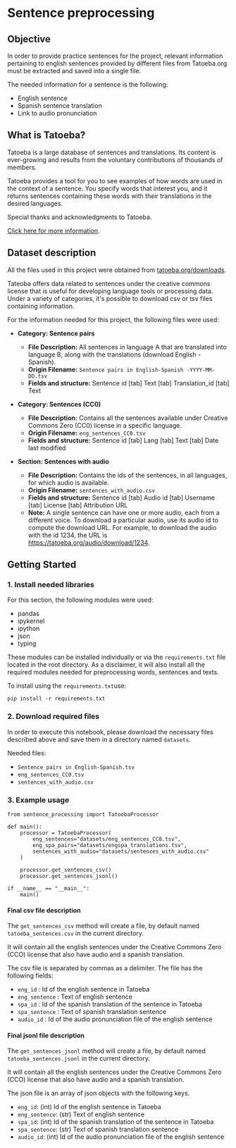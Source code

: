 # Sentence preprocessing

## Objective

In order to provide practice sentences for the project, relevant information pertaining to english sentences provided by different files from Tatoeba.org must be extracted and saved into a single file.

The needed information for a sentence is the following:

- English sentence
- Spanish sentence translation
- Link to audio pronunciation

## What is Tatoeba?

Tatoeba is a large database of sentences and translations. Its content is ever-growing and results from the voluntary contributions of thousands of members.

Tatoeba provides a tool for you to see examples of how words are used in the context of a sentence. You specify words that interest you, and it returns sentences containing these words with their translations in the desired languages.

Special thanks and acknowledgments to Tatoeba.

[Click here for more information](https://tatoeba.org/en/about).

## Dataset description

All the files used in this project were obtained from [tatoeba.org/downloads](https://tatoeba.org/en/downloads).

Tateoba offers data related to sentences under the creative commons license that is useful for developing language tools or processing data. Under a variety of categories, it's possible to download csv or tsv files containing information.

For the information needed for this project, the following files were used:

- **Category: Sentence pairs**

  - **File Description:** All sentences in language A that are translated into language B, along with the translations (download English - Spanish).
  - **Origin Filename:** `Sentence pairs in English-Spanish -YYYY-MM-DD.tsv`
  - **Fields and structure:** Sentence id [tab] Text [tab] Translation_id [tab] Text

- **Category: Sentences (CC0)**

  - **File Description:** Contains all the sentences available under Creative Commons Zero (CC0) license in a specific language.
  - **Origin Filename:** `eng_sentences_CC0.tsv`
  - **Fields and structure:** Sentence id [tab] Lang [tab] Text [tab] Date last modified

- **Section: Sentences with audio**

  - **File Description:** Contains the ids of the sentences, in all languages, for which audio is available.
  - **Origin Filename:** `sentences_with_audio.csv`
  - **Fields and structure:** Sentence id [tab] Audio id [tab] Username [tab] License [tab] Attribution URL
  - **Note:** A single sentence can have one or more audio, each from a different voice. To download a particular audio, use its audio id to compute the download URL. For example, to download the audio with the id 1234, the URL is https://tatoeba.org/audio/download/1234.

## Getting Started

### 1. Install needed libraries

For this section, the following modules were used:
- pandas 
- ipykernel
- ipython
- json
- typing

These modules can be installed individually or via the `requirements.txt` file located in the root directory. As a disclaimer, it will also install all the required modules needed for preprocessing words, sentences and texts.

To install using the `requirements.txt`use:

```
pip install -r requirements.txt
```

###  2. Download required files

 In order to execute this notebook, please download the necessary files described above and save them in a directory named `datasets`.

 Needed files:

 - `Sentence pairs in English-Spanish.tsv`
 - `eng_sentences_CC0.tsv`
 - `sentences_with_audio.csv`

###  3. Example usage

```
from sentence_processing import TatoebaProcessor

def main():
    processor = TatoebaProcessor(
        eng_sentences="datasets/eng_sentences_CC0.tsv",
        eng_spa_pairs="datasets/engspa_translations.tsv",
        sentences_with_audio="datasets/sentences_with_audio.csv"
    ) 
    
    processor.get_sentences_csv()
    processor.get_sentences_jsonl()

if __name__ == "__main__":
    main()
```

#### Final csv file description

The `get_sentences_csv` method will create a file, by default named `tatoeba_sentences.csv` in the current directory. 

It will contain all the english sentences under the Creative Commons Zero (CCO) license that also have audio and a spanish translation.

The csv file is separated by commas as a delimiter. The file has the following fields:

- `eng_id` : Id of the english sentence in Tatoeba
- `eng_sentence` : Text of english sentence
- `spa_id` : Id of the spanish translation of the sentence in Tatoeba
- `spa_sentence` : Text of spanish translation sentence
- `audio_id` : Id of the audio pronunciation file of the english sentence

#### Final jsonl file description

The `get_sentences_jsonl` method will create a file, by default named `tatoeba_sentences.jsonl` in the current directory. 

It will contain all the english sentences under the Creative Commons Zero (CCO) license that also have audio and a spanish translation.

The json file is an array of json objects with the following keys.

- `eng_id`:  (int) Id of the english sentence in Tatoeba
- `eng_sentence`: (str) Text of english sentence
- `spa_id`: (int) Id of the spanish translation of the sentence in Tatoeba
- `spa_sentence`: (str) Text of spanish translation sentence
- `audio_id`: (int) Id of the audio pronunciation file of the english sentence
